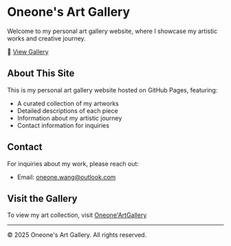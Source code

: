 # Oneone's Art Gallery

Welcome to my personal art gallery website, where I showcase my artistic works and creative journey.

🎨 [View Gallery](https://oneone-1988.github.io)

## About This Site

This is my personal art gallery website hosted on GitHub Pages, featuring:
- A curated collection of my artworks
- Detailed descriptions of each piece
- Information about my artistic journey
- Contact information for inquiries

## Contact

For inquiries about my work, please reach out:
- Email: oneone.wang@outlook.com

## Visit the Gallery

To view my art collection, visit [Oneone'ArtGallery](https://Oneone-1988.github.io)

---
© 2025 Oneone's Art Gallery. All rights reserved.
